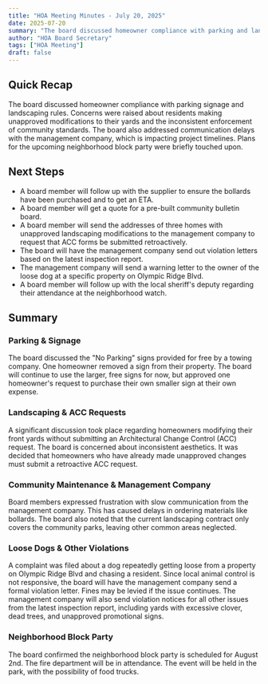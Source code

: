 ```yaml
---
title: "HOA Meeting Minutes - July 20, 2025"
date: 2025-07-20
summary: "The board discussed homeowner compliance with parking and landscaping rules, communication delays with the management company, and a complaint about a loose dog. Plans for the upcoming August 2nd block party were also touched upon."
author: "HOA Board Secretary"
tags: ["HOA Meeting"]
draft: false
---
```


## Quick Recap

The board discussed homeowner compliance with parking signage and landscaping rules. Concerns were raised about residents making unapproved modifications to their yards and the inconsistent enforcement of community standards. The board also addressed communication delays with the management company, which is impacting project timelines. Plans for the upcoming neighborhood block party were briefly touched upon.

## Next Steps

* A board member will follow up with the supplier to ensure the bollards have been purchased and to get an ETA.
* A board member will get a quote for a pre-built community bulletin board.
* A board member will send the addresses of three homes with unapproved landscaping modifications to the management company to request that ACC forms be submitted retroactively.
* The board will have the management company send out violation letters based on the latest inspection report.
* The management company will send a warning letter to the owner of the loose dog at a specific property on Olympic Ridge Blvd.
* A board member will follow up with the local sheriff's deputy regarding their attendance at the neighborhood watch.

## Summary

### Parking & Signage

The board discussed the "No Parking" signs provided for free by a towing company. One homeowner removed a sign from their property. The board will continue to use the larger, free signs for now, but approved one homeowner's request to purchase their own smaller sign at their own expense.

### Landscaping & ACC Requests

A significant discussion took place regarding homeowners modifying their front yards without submitting an Architectural Change Control (ACC) request. The board is concerned about inconsistent aesthetics. It was decided that homeowners who have already made unapproved changes must submit a retroactive ACC request.

### Community Maintenance & Management Company

Board members expressed frustration with slow communication from the management company. This has caused delays in ordering materials like bollards. The board also noted that the current landscaping contract only covers the community parks, leaving other common areas neglected.

### Loose Dogs & Other Violations

A complaint was filed about a dog repeatedly getting loose from a property on Olympic Ridge Blvd and chasing a resident. Since local animal control is not responsive, the board will have the management company send a formal violation letter. Fines may be levied if the issue continues. The management company will also send violation notices for all other issues from the latest inspection report, including yards with excessive clover, dead trees, and unapproved promotional signs.

### Neighborhood Block Party

The board confirmed the neighborhood block party is scheduled for August 2nd. The fire department will be in attendance. The event will be held in the park, with the possibility of food trucks.
